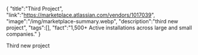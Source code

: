 {
    "title":"Third Project",
    "link":"https://marketplace.atlassian.com/vendors/1017039",
    "image":"/img/marketplace-summary.webp",
    "description":"third new project",
    "tags":[],
    "fact":"1,500+ Active installations across large and small companies."
}

Third new project